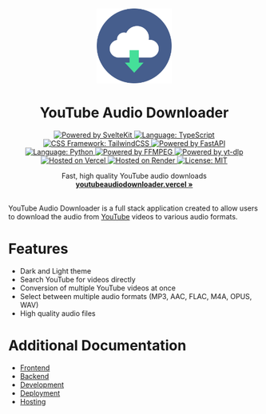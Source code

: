 <p align="center">
  <br />
  <img width="150" height="150" src="./frontend/static/images/logo.png" alt="Logo">
  <h1 align="center"><b>YouTube Audio Downloader</b></h1>
  <div align="center">
    <a href="https://kit.svelte.dev/">
      <img src="https://img.shields.io/badge/Powered%20by-Svelte-%23FF3E00.svg?style=flat&logo=svelte" alt="Powered by SvelteKit">
    </a>
    <a href="https://www.typescriptlang.org/">
      <img src="https://img.shields.io/badge/Language-Typescript-%233178C6.svg?style=flat&logo=typescript" alt="Language: TypeScript">
    </a>
    <a href="https://tailwindcss.com">
      <img src="https://img.shields.io/badge/CSS%20Framework-TailwindCSS-%2306B6D4?logo=tailwindcss" alt="CSS Framework: TailwindCSS">
    </a>
    <a href="https://fastapi.tiangolo.com/">
      <img src="https://img.shields.io/badge/Powered%20by-FastAPI-%23009688.svg?style=flat&logo=fastapi" alt="Powered by FastAPI">
    </a>
    <a href="https://www.python.org/">
      <img src="https://img.shields.io/badge/Language-Python-%233776AB.svg?style=flat&logo=python" alt="Language: Python">
    </a>
    <a href="https://www.ffmpeg.org/">
      <img src="https://img.shields.io/badge/Powered%20by-FFMPEG-%23007808.svg?style=flat&logo=ffmpeg" alt="Powered by FFMPEG">
    </a>
    <a href="https://github.com/yt-dlp/yt-dlp">
      <img src="https://img.shields.io/badge/Powered%20by-yt--dlp-%23FF0000.svg?style=flat&logo=youtube" alt="Powered by yt-dlp">
    </a>
    <a href="https://vercel.com/">
      <img src="https://img.shields.io/badge/Hosted%20on-Vercel-%23000000.svg?style=flat&logo=vercel" alt="Hosted on Vercel">
    </a>
    <a href="https://render.com/">
      <img src="https://img.shields.io/badge/Hosted%20on-Render-%2346E3B7.svg?style=flat&logo=render" alt="Hosted on Render">
    </a>
    <a href="https://github.com/jordanshatford/youtubeaudiodownloader/blob/main/LICENSE">
      <img src="https://img.shields.io/badge/License-MIT-black.svg?style=flat&logo=license" alt="License: MIT">
    </a>
  </div>
  <p align="center">
    Fast, high quality YouTube audio downloads
    <br />
    <a href="https://youtubeaudiodownloader.vercel.app/"><strong>youtubeaudiodownloader.vercel »</strong></a>
    <br />
    <br />
  </p>
</p>

YouTube Audio Downloader is a full stack application created to allow users to download the audio from [YouTube](https://www.youtube.com/) videos to various audio formats.

# Features
  - Dark and Light theme
  - Search YouTube for videos directly
  - Conversion of multiple YouTube videos at once
  - Select between multiple audio formats (MP3, AAC, FLAC, M4A, OPUS, WAV)
  - High quality audio files

# Additional Documentation
  - [Frontend](./docs/FRONTEND.md)
  - [Backend](./docs/BACKEND.md)
  - [Development](./docs/DEVELOPMENT.md)
  - [Deployment](./docs/DEPLOYMENT.md)
  - [Hosting](./docs/HOSTING.md)
